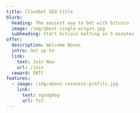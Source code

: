 ```yaml
---
title: Cloudbet SEO title
blurb:
  heading: The easiest way to bet with bitcoin
  image: /img/about-single-origin.jpg
  subheading: Start bitcoin betting in 5 minutes
offer:
  description: Welcome Bonus
  intro: Get up to
  link:
    text: Join Now
    url: /join
  reward: 5BTC
features:
  - image: /img/about-reinvest-profits.jpg
    link:
      text: sgsdgdsg
      url: fsf
---
```


